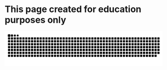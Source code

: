 # This page created for education purposes only
![snake gif](https://github.com/MSDMITHUN/CSE/blob/output/github-snake-dark.svg)
